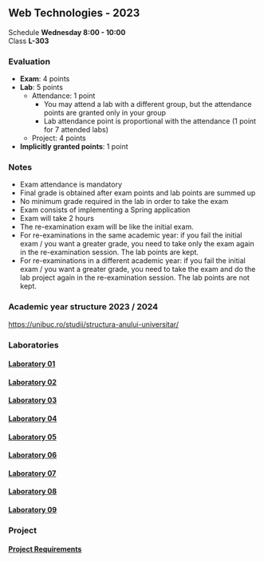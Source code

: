 ## Web Technologies - 2023

Schedule **Wednesday 8:00 - 10:00** \
Class **L-303**

### Evaluation

- **Exam**: 4 points
- **Lab**: 5 points
    - Attendance: 1 point
        - You may attend a lab with a different group, but the attendance points are granted only in your group
        - Lab attendance point is proportional with the attendance (1 point for 7 attended labs)
    - Project: 4 points
- **Implicitly granted points**: 1 point

### Notes

- Exam attendance is mandatory
- Final grade is obtained after exam points and lab points are summed up
- No minimum grade required in the lab in order to take the exam
- Exam consists of implementing a Spring application
- Exam will take 2 hours
- The re-examination exam will be like the initial exam.
- For re-examinations in the same academic year: if you fail the initial exam / you want a greater grade, you need to take only the exam again in the
  re-examination session. The lab points are kept.
- For re-examinations in a different academic year: if you fail the initial exam / you want a greater grade, you need to take the exam and do the lab
  project again in the re-examination session. The lab points are not kept.

### Academic year structure 2023 / 2024

https://unibuc.ro/studii/structura-anului-universitar/

### Laboratories

#### [Laboratory 01](Lab%2001/README.md)

#### [Laboratory 02](Lab%2002/README.md)

#### [Laboratory 03](Lab%2003/README.md)

#### [Laboratory 04](Lab%2004/README.md)

#### [Laboratory 05](Lab%2005/README.md)

#### [Laboratory 06](Lab%2006/Example%2001/README.md)

#### [Laboratory 07](Lab%2007/Example%2001/README.md)

#### [Laboratory 08](Lab%2008/Example%2001/README.md)

#### [Laboratory 09](Lab%2009/Example%2001/README.md)

### Project

#### [Project Requirements](Project/README.md)